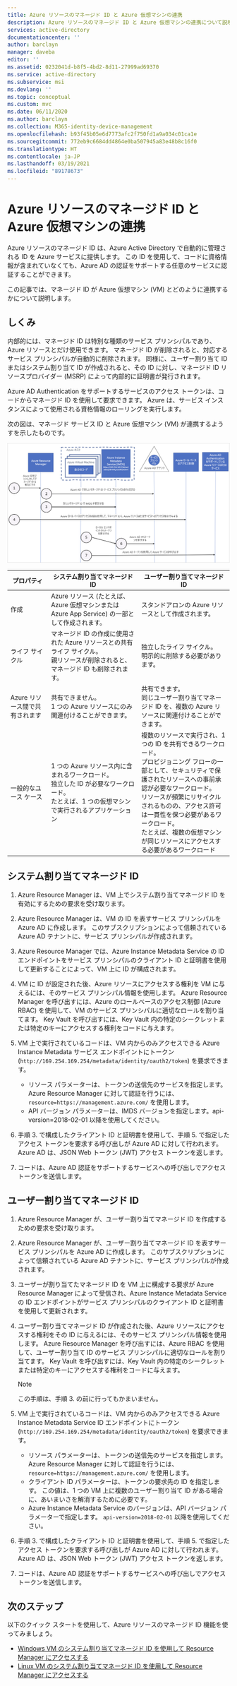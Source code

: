 ```yaml
---
title: Azure リソースのマネージド ID と Azure 仮想マシンの連携
description: Azure リソースのマネージド ID と Azure 仮想マシンの連携について説明します。
services: active-directory
documentationcenter: ''
author: barclayn
manager: daveba
editor: ''
ms.assetid: 0232041d-b8f5-4bd2-8d11-27999ad69370
ms.service: active-directory
ms.subservice: msi
ms.devlang: ''
ms.topic: conceptual
ms.custom: mvc
ms.date: 06/11/2020
ms.author: barclayn
ms.collection: M365-identity-device-management
ms.openlocfilehash: b93f45b05e6d7773afc2f750fd1a9a034c01ca1e
ms.sourcegitcommit: 772eb9c6684dd4864e0ba507945a83e48b8c16f0
ms.translationtype: HT
ms.contentlocale: ja-JP
ms.lasthandoff: 03/19/2021
ms.locfileid: "89178673"
---
```

# <a name="how-managed-identities-for-azure-resources-work-with-azure-virtual-machines"></a>Azure リソースのマネージド ID と Azure 仮想マシンの連携

Azure リソースのマネージド ID は、Azure Active Directory で自動的に管理される ID を Azure サービスに提供します。 この ID を使用して、コードに資格情報が含まれていなくても、Azure AD の認証をサポートする任意のサービスに認証することができます。

この記事では、マネージド ID が Azure 仮想マシン (VM) とどのように連携するかについて説明します。


## <a name="how-it-works"></a>しくみ

内部的には、マネージド ID は特別な種類のサービス プリンシパルであり、Azure リソースとだけ使用できます。 マネージド ID が削除されると、対応するサービス プリンシパルが自動的に削除されます。
同様に、ユーザー割り当て ID またはシステム割り当て ID が作成されると、その ID に対し、マネージド ID リソースプロバイダー (MSRP) によって内部的に証明書が発行されます。 

Azure AD Authentication をサポートするサービスのアクセス トークンは、コードからマネージド ID を使用して要求できます。 Azure は、サービス インスタンスによって使用される資格情報のローリングを実行します。 

次の図は、マネージド サービス ID と Azure 仮想マシン (VM) が連携するようすを示したものです。

![マネージド サービス ID と Azure VM](media/how-managed-identities-work-vm/data-flow.png)

|  プロパティ    | システム割り当てマネージド ID | ユーザー割り当てマネージド ID |
|------|----------------------------------|--------------------------------|
| 作成 |  Azure リソース (たとえば、Azure 仮想マシンまたは Azure App Service) の一部として作成されます。 | スタンドアロンの Azure リソースとして作成されます。 |
| ライフ サイクル | マネージド ID の作成に使用された Azure リソースとの共有ライフ サイクル。 <br/> 親リソースが削除されると、マネージド ID も削除されます。 | 独立したライフ サイクル。 <br/> 明示的に削除する必要があります。 |
| Azure リソース間で共有されます | 共有できません。 <br/> 1 つの Azure リソースにのみ関連付けることができます。 | 共有できます。 <br/> 同じユーザー割り当てマネージド ID を、複数の Azure リソースに関連付けることができます。 |
| 一般的なユース ケース | 1 つの Azure リソース内に含まれるワークロード。 <br/> 独立した ID が必要なワークロード。 <br/> たとえば、1 つの仮想マシンで実行されるアプリケーション | 複数のリソースで実行され、1 つの ID を共有できるワークロード。 <br/> プロビジョニング フローの一部として、セキュリティで保護されたリソースへの事前承認が必要なワークロード。 <br/> リソースが頻繁にリサイクルされるものの、アクセス許可は一貫性を保つ必要があるワークロード。 <br/> たとえば、複数の仮想マシンが同じリソースにアクセスする必要があるワークロード |

## <a name="system-assigned-managed-identity"></a>システム割り当てマネージド ID

1. Azure Resource Manager は、VM 上でシステム割り当てマネージド ID を有効にするための要求を受け取ります。

2. Azure Resource Manager は、VM の ID を表すサービス プリンシパルを Azure AD に作成します。 このサブスクリプションによって信頼されている Azure AD テナントに、サービス プリンシパルが作成されます。

3. Azure Resource Manager では、Azure Instance Metadata Service の ID エンドポイントをサービス プリンシパルのクライアント ID と証明書を使用して更新することによって、VM 上に ID が構成されます。

4. VM に ID が設定された後、Azure リソースにアクセスする権利を VM に与えるには、そのサービス プリンシパル情報を使用します。 Azure Resource Manager を呼び出すには、Azure のロールベースのアクセス制御 (Azure RBAC) を使用して、VM のサービス プリンシパルに適切なロールを割り当てます。 Key Vault を呼び出すには、Key Vault 内の特定のシークレットまたは特定のキーにアクセスする権利をコードに与えます。

5. VM 上で実行されているコードは、VM 内からのみアクセスできる Azure Instance Metadata サービス エンドポイントにトークン (`http://169.254.169.254/metadata/identity/oauth2/token`) を要求できます。
    - リソース パラメーターは、トークンの送信先のサービスを指定します。 Azure Resource Manager に対して認証を行うには、`resource=https://management.azure.com/` を使用します。
    - API バージョン パラメーターは、IMDS バージョンを指定します。api-version=2018-02-01 以降を使用してください。

6. 手順 3. で構成したクライアント ID と証明書を使用して、手順 5. で指定したアクセス トークンを要求する呼び出しが Azure AD に対して行われます。 Azure AD は、JSON Web トークン (JWT) アクセス トークンを返します。

7. コードは、Azure AD 認証をサポートするサービスへの呼び出しでアクセス トークンを送信します。

## <a name="user-assigned-managed-identity"></a>ユーザー割り当てマネージド ID

1. Azure Resource Manager が、ユーザー割り当てマネージド ID を作成するための要求を受け取ります。

2. Azure Resource Manager が、ユーザー割り当てマネージド ID を表すサービス プリンシパルを Azure AD に作成します。 このサブスクリプションによって信頼されている Azure AD テナントに、サービス プリンシパルが作成されます。

3. ユーザーが割り当てたマネージド ID を VM 上に構成する要求が Azure Resource Manager によって受信され、Azure Instance Metadata Service の ID エンドポイントがサービス プリンシパルのクライアント ID と証明書を使用して更新されます。

4. ユーザー割り当てマネージド ID が作成された後、Azure リソースにアクセスする権利をその ID に与えるには、そのサービス プリンシパル情報を使用します。 Azure Resource Manager を呼び出すには、Azure RBAC を使用して、ユーザー割り当て ID のサービス プリンシパルに適切なロールを割り当てます。 Key Vault を呼び出すには、Key Vault 内の特定のシークレットまたは特定のキーにアクセスする権利をコードに与えます。

   > [!Note]
   > この手順は、手順 3. の前に行ってもかまいません。

5. VM 上で実行されているコードは、VM 内からのみアクセスできる Azure Instance Metadata Service ID エンドポイントにトークン (`http://169.254.169.254/metadata/identity/oauth2/token`) を要求できます。
    - リソース パラメーターは、トークンの送信先のサービスを指定します。 Azure Resource Manager に対して認証を行うには、`resource=https://management.azure.com/` を使用します。
    - クライアント ID パラメーターは、トークンの要求先の ID を指定します。 この値は、1 つの VM 上に複数のユーザー割り当て ID がある場合に、あいまいさを解消するために必要です。
    - Azure Instance Metadata Service のバージョンは、API バージョン パラメーターで指定します。 `api-version=2018-02-01` 以降を使用してください。

6. 手順 3. で構成したクライアント ID と証明書を使用して、手順 5. で指定したアクセス トークンを要求する呼び出しが Azure AD に対して行われます。 Azure AD は、JSON Web トークン (JWT) アクセス トークンを返します。
7. コードは、Azure AD 認証をサポートするサービスへの呼び出しでアクセス トークンを送信します。


## <a name="next-steps"></a>次のステップ

以下のクイック スタートを使用して、Azure リソースのマネージド ID 機能を使ってみましょう。

* [Windows VM のシステム割り当てマネージド ID を使用して Resource Manager にアクセスする](tutorial-windows-vm-access-arm.md)
* [Linux VM のシステム割り当てマネージド ID を使用して Resource Manager にアクセスする](tutorial-linux-vm-access-arm.md)
